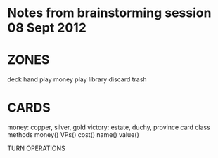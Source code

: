 Notes from brainstorming session 08 Sept 2012
========================================

ZONES
=====
deck
hand
play
money play
library
discard
trash

CARDS
=====
money: copper, silver, gold
victory: estate, duchy, province
card class methods
  money()
  VPs()
  cost()
  name()
  value()

TURN OPERATIONS




